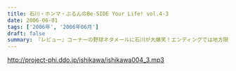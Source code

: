 ```yaml
---
title: 石川・ホンマ・ぶるんのBe-SIDE Your Life! vol.4-3
date: 2006-06-01
tags: ['2006年', '2006年06月']
draft: false
summary: 『レビュー』コーナーの野球ネタメールに石川が大爆笑！エンディングでは地方限定キティちゃんと“アナル米”プレゼントの大抽選会実施。…にも関わらず、収録終了直後に、驚愕の事実発！詳しくは、www.be-side.jpをチェック！！
---
```


http://project-phi.ddo.jp/ishikawa/ishikawa004_3.mp3

